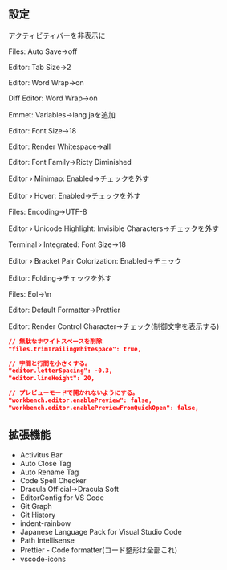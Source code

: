 ## 設定

アクティビティバーを非表示に

Files: Auto Save->off

Editor: Tab Size->2

Editor: Word Wrap->on

Diff Editor: Word Wrap->on

Emmet: Variables->lang jaを追加

Editor: Font Size->18

Editor: Render Whitespace->all

Editor: Font Family->Ricty Diminished

Editor › Minimap: Enabled->チェックを外す

Editor › Hover: Enabled->チェックを外す

Files: Encoding->UTF-8

Editor › Unicode Highlight: Invisible Characters->チェックを外す

Terminal › Integrated: Font Size->18

Editor › Bracket Pair Colorization: Enabled->チェック

Editor: Folding->チェックを外す

Files: Eol→\n

Editor: Default Formatter->Prettier

Editor: Render Control Character->チェック(制御文字を表示する)

```json
// 無駄なホワイトスペースを削除
"files.trimTrailingWhitespace": true,

// 字間と行間を小さくする。
"editor.letterSpacing": -0.3,
"editor.lineHeight": 20,

// プレビューモードで開かれないようにする。
"workbench.editor.enablePreview": false,
"workbench.editor.enablePreviewFromQuickOpen": false,
```

## 拡張機能

- Activitus Bar
- Auto Close Tag
- Auto Rename Tag
- Code Spell Checker
- Dracula Official->Dracula Soft
- EditorConfig for VS Code
- Git Graph
- Git History
- indent-rainbow
- Japanese Language Pack for Visual Studio Code
- Path Intellisense
- Prettier - Code formatter(コード整形は全部これ)
- vscode-icons

